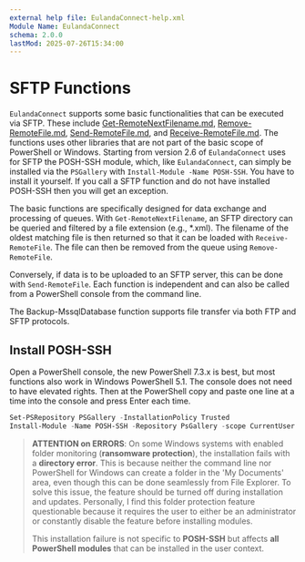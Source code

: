 ```yaml
---
external help file: EulandaConnect-help.xml
Module Name: EulandaConnect
schema: 2.0.0
lastMod: 2025-07-26T15:34:00
---
```


# SFTP Functions

`EulandaConnect` supports some basic functionalities that can be executed via SFTP. These include [Get-RemoteNextFilename.md](../functions/Get-RemoteNextFilename.md), [Remove-RemoteFile.md](../functions/Remove-RemoteFile.md), [Send-RemoteFile.md](../functions/Send-RemoteFile.md), and [Receive-RemoteFile.md](../functions/Receive-RemoteFile.md). The functions uses other libraries that are not part of the basic scope of PowerShell or Windows. Starting from version 2.6 of `EulandaConnect` uses for SFTP the POSH-SSH module, which, like `EulandaConnect`, can simply be installed via the `PSGallery` with `Install-Module -Name POSH-SSH`. You have to install it yourself. If you call a SFTP function and do not have installed POSH-SSH then you will get an exception.

The basic functions are specifically designed for data exchange and processing of queues. With `Get-RemoteNextFilename`, an SFTP directory can be queried and filtered by a file extension (e.g., *.xml). The filename of the oldest matching file is then returned so that it can be loaded with `Receive-RemoteFile`. The file can then be removed from the queue using `Remove-RemoteFile`.

Conversely, if data is to be uploaded to an SFTP server, this can be done with `Send-RemoteFile`. Each function is independent and can also be called from a PowerShell console from the command line.

The Backup-MssqlDatabase function supports file transfer via both FTP and SFTP protocols.

## Install POSH-SSH

Open a PowerShell console, the new PowerShell 7.3.x is best, but most functions also work in Windows PowerShell 5.1. The console does not need to have elevated rights. Then at the PowerShell copy and paste one line at a time into the console and press Enter each time.

```powershell
Set-PSRepository PSGallery -InstallationPolicy Trusted
Install-Module -Name POSH-SSH -Repository PsGallery -scope CurrentUser
```

> **ATTENTION on ERRORS**: On some Windows systems with enabled folder monitoring (**ransomware protection**), the installation fails with a **directory error**. This is because neither the command line nor PowerShell for Windows can create a folder in the 'My Documents' area, even though this can be done seamlessly from File Explorer. To solve this issue, the feature should be turned off during installation and updates. Personally, I find this folder protection feature questionable because it requires the user to either be an administrator or constantly disable the feature before installing modules.
>
> This installation failure is not specific to **POSH-SSH** but affects **all PowerShell modules** that can be installed in the user context.
